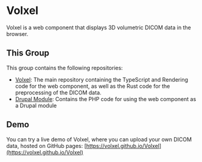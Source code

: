 # Volxel

Volxel is a web component that displays 3D volumetric DICOM data in the browser.

## This Group
This group contains the following repositories:

- [Volxel](https://github.com/Volxel/Volxel): The main repository containing the TypeScript and Rendering code for the web component, as well as the Rust code for the preprocessing of the DICOM data.
- [Drupal Module](https://github.com/Volxel/Drupal-Module): Contains the PHP code for using the web component as a Drupal module

## Demo

You can try a live demo of Volxel, where you can upload your own DICOM data, hosted on GitHub pages: [https://volxel.github.io/Volxel](https://volxel.github.io/Volxel)